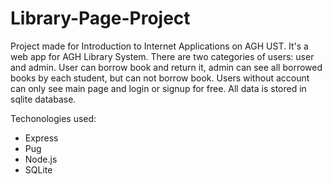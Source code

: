 # Library-Page-Project
Project made for Introduction to Internet Applications on AGH UST.
It's a web app for AGH Library System. There are two categories of users: user and admin. 
User can borrow book and return it, admin can see all borrowed books by each student, but can not borrow book.
Users without account can only see main page and login or signup for free. All data is stored in sqlite database.

Techonologies used:
- Express
- Pug
- Node.js
- SQLite
